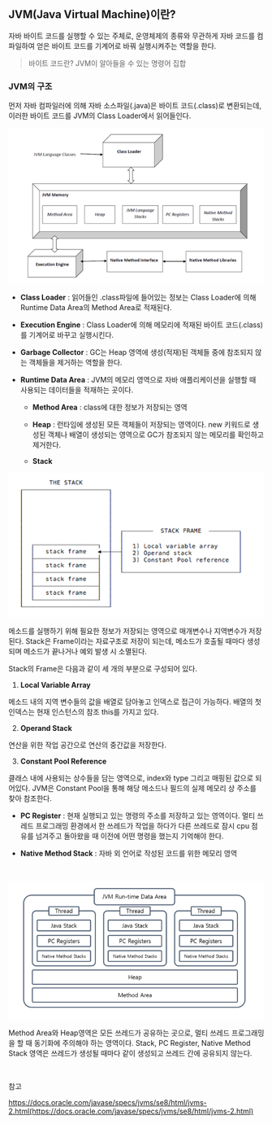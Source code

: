 ## JVM(Java Virtual Machine)이란?

자바 바이트 코드를 실행할 수 있는 주체로, 운영체제의 종류와 무관하게 자바 코드를 컴파일하여 얻은 바이트 코드를 기계어로 바꿔 실행시켜주는 역할을 한다.

> 바이트 코드란? JVM이 알아들을 수 있는 명령어 집합

### JVM의 구조

먼저 자바 컴파일러에 의해 자바 소스파일(.java)은 바이트 코드(.class)로 변환되는데, 이러한 바이트 코드를 JVM의 Class Loader에서 읽어들인다.

![img](https://github.com/dilmah0203/TIL/blob/main/Image/JVM.png)

- **Class Loader** : 읽어들인 .class파일에 들어있는 정보는 Class Loader에 의해 Runtime Data Area의 Method Area로 적재된다. 

- **Execution Engine** : Class Loader에 의해 메모리에 적재된 바이트 코드(.class)를 기계어로 바꾸고 실행시킨다.

- **Garbage Collector** : GC는 Heap 영역에 생성(적재)된 객체들 중에 참조되지 않는 객체들을 제거하는 역할을 한다.

- **Runtime Data Area** : JVM의 메모리 영역으로 자바 애플리케이션을 실행할 때 사용되는 데이터들을 적재하는 곳이다.

   - **Method Area** : class에 대한 정보가 저장되는 영역

   - **Heap** : 런타임에 생성된 모든 객체들이 저장되는 영역이다. new 키워드로 생성된 객체나 배열이 생성되는 영역으로 GC가 참조되지 않는 메모리를 확인하고 제거한다.

   - **Stack**

![img2](https://github.com/dilmah0203/TIL/blob/main/Image/Stack%20Frame.png)

   메소드를 실행하기 위해 필요한 정보가 저장되는 영역으로 매개변수나 지역변수가 저장된다. Stack은 Frame이라는 자료구조로 저장이 되는데, 메소드가 호출될 때마다 생성되며 메소드가 끝나거나 예외 발생 시 소멸된다.

   Stack의 Frame은 다음과 같이 세 개의 부분으로 구성되어 있다.

   1. **Local Variable Array**

   메소드 내의 지역 변수들의 값을 배열로 담아놓고 인덱스로 접근이 가능하다. 배열의 첫 인덱스는 현재 인스턴스의 참조 this를 가지고 있다.
 
   2. **Operand Stack**

   연산을 위한 작업 공간으로 연산의 중간값을 저장한다.

   3. **Constant Pool Reference**

   클래스 내에 사용되는 상수들을 담는 영역으로, index와 type 그리고 매핑된 값으로 되어있다. JVM은 Constant Pool을 통해 해당 메소드나 필드의 실제 메모리 상 주소를 찾아 참조한다.

- **PC Register** : 현재 실행되고 있는 명령의 주소를 저장하고 있는 영역이다. 멀티 쓰레드 프로그래밍 환경에서 한 쓰레드가 작업을 하다가 다른 쓰레드로 잠시 cpu 점유를 넘겨주고 돌아왔을 때 이전에 어떤 명령을 했는지 기억해야 한다. 

- **Native Method Stack** : 자바 외 언어로 작성된 코드를 위한 메모리 영역

<br>

![img3](https://github.com/dilmah0203/TIL/blob/main/Image/Run-time%20Data%20Area1.png)

Method Area와 Heap영역은 모든 쓰레드가 공유하는 곳으로, 멀티 쓰레드 프로그래밍을 할 때 동기화에 주의해야 하는 영역이다.
Stack, PC Register, Native Method Stack 영역은 쓰레드가 생성될 때마다 같이 생성되고 쓰레드 간에 공유되지 않는다.

<br>

참고

https://docs.oracle.com/javase/specs/jvms/se8/html/jvms-2.html(https://docs.oracle.com/javase/specs/jvms/se8/html/jvms-2.html)



